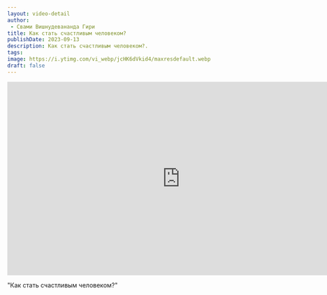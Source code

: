 ```yaml
---
layout: video-detail
author:
 - Свами Вишнудевананда Гири
title: Как стать счастливым человеком?
publishDate: 2023-09-13
description: Как стать счастливым человеком?. 
tags: 
image: https://i.ytimg.com/vi_webp/jcHK6dVkid4/maxresdefault.webp
draft: false
---
```


<iframe width="790" height="444" src="https://www.youtube.com/embed/jcHK6dVkid4" frameborder="0" allowfullscreen=""></iframe> 

  "Как стать счастливым человеком?"

  

 